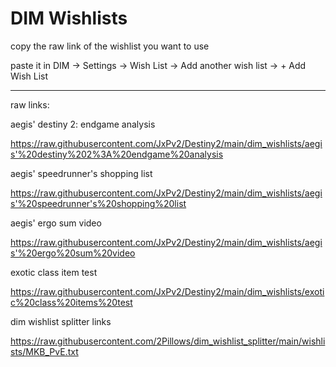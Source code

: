 # DIM Wishlists

copy the raw link of the wishlist you want to use

paste it in DIM -> Settings -> Wish List -> Add another wish list -> + Add Wish List

---

raw links:

aegis' destiny 2: endgame analysis

https://raw.githubusercontent.com/JxPv2/Destiny2/main/dim_wishlists/aegis'%20destiny%202%3A%20endgame%20analysis

aegis' speedrunner's shopping list

https://raw.githubusercontent.com/JxPv2/Destiny2/main/dim_wishlists/aegis'%20speedrunner's%20shopping%20list

aegis' ergo sum video

https://raw.githubusercontent.com/JxPv2/Destiny2/main/dim_wishlists/aegis'%20ergo%20sum%20video

exotic class item test

https://raw.githubusercontent.com/JxPv2/Destiny2/main/dim_wishlists/exotic%20class%20items%20test

dim wishlist splitter links

https://raw.githubusercontent.com/2Pillows/dim_wishlist_splitter/main/wishlists/MKB_PvE.txt

